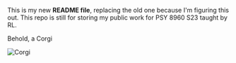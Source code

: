 This is my new **README file**, replacing the old one because I'm figuring this out. This repo is still for storing my public work for PSY 8960 S23 taught by RL.

Behold, a Corgi

![Corgi](https://www.thefarmersdog.com/digest/wp-content/uploads/2021/12/corgi-top-1400x871.jpg)
